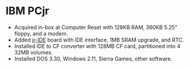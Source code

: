 # IBM PCjr

- Acquired in-box at Computer Reset with 128KB RAM, 360KB 5.25" floppy, and a modem.
- Added [jr-IDE](https://texelec.com/product/jr-ide-for-the-pcjr-by-retrotronics/) board with IDE interface, 1MB SRAM upgrade, and RTC.
- Installed IDE to CF converter with 128MB CF card, partitioned into 4 32MB volumes.
- Installed DOS 3.30, Windows 2.11, Sierra Games, other software.
